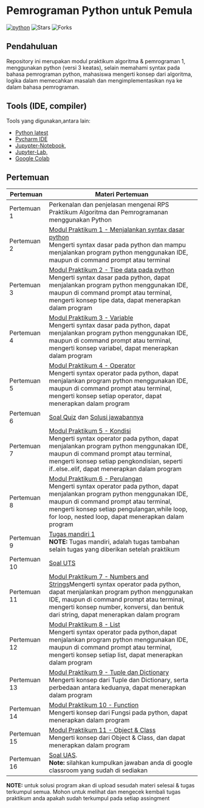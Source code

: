 # Pemrograman Python untuk Pemula

<a href="https://github.com/alwinw?tab=repositories&language=python" target="_blank"><img alt="python" src="https://img.shields.io/badge/-python-3776AB?style=flat-square&logo=Python&logoColor=white"></a>
<img alt="Stars" src="https://img.shields.io/github/stars/twseptian/Pemrograman-Python-Untuk-Pemula?style=flat-square&labelColor=343b41"/> <img alt="Forks" src="https://img.shields.io/github/forks/twseptian/Pemrograman-Python-Untuk-Pemula?style=flat-square&labelColor=343b41"/></p>

## Pendahuluan

Repository ini merupakan modul praktikum algoritma & pemrograman 1, menggunakan python (versi 3 keatas), selain memahami syntax pada bahasa pemrograman python, mahasiswa mengerti konsep dari algoritma, logika dalam memecahkan masalah dan mengimplementasikan nya ke dalam bahasa pemrograman. 

## Tools (IDE, compiler)
Tools yang digunakan,antara lain:
- [Python latest](https://www.python.org/downloads/) 
- [Pycharm IDE](https://www.jetbrains.com/pycharm/)
- [Jupypter-Notebook](https://jupyter.org/), 
- [Jupyter-Lab,](https://jupyterlab.readthedocs.io/en/stable/)
- [Google Colab](https://colab.research.google.com)

## Pertemuan

| Pertemuan     | Materi Pertemuan                     |
| ------------- | ------------------------------------ |
| Pertemuan 1   | Perkenalan dan penjelasan mengenai RPS Praktikum Algoritma dan Pemrogramanan menggunakan Python|
| Pertemuan 2   | [Modul Praktikum 1 - Menjalankan syntax dasar python](https://nbviewer.jupyter.org/github/twseptian/pemrograman-python/blob/master/notebooks/modul-1-menjalankan-python.ipynb)<br>Mengerti syntax dasar pada python dan mampu menjalankan program python menggunakan IDE, maupun di command prompt atau terminal|
| Pertemuan 3   | [Modul Praktikum 2 - Tipe data pada python](https://nbviewer.jupyter.org/github/twseptian/pemrograman-python/blob/master/notebooks/modul-2-tipe-data.ipynb)<br>Mengerti syntax dasar pada python, dapat menjalankan program python menggunakan IDE, maupun di command prompt atau terminal, mengerti konsep tipe data, dapat menerapkan dalam program|
| Pertemuan 4   | [Modul Praktikum 3 - Variable](https://nbviewer.jupyter.org/github/twseptian/pemrograman-python/blob/master/notebooks/modul-3-variable.ipynb)<br>Mengerti syntax dasar pada python, dapat menjalankan program python menggunakan IDE, maupun di command prompt atau terminal, mengerti konsep variabel, dapat menerapkan dalam program|
| Pertemuan 5   | [Modul Praktikum 4 - Operator](https://nbviewer.jupyter.org/github/twseptian/pemrograman-python/blob/master/notebooks/modul-4-operator.ipynb)<br>Mengerti syntax operator pada python, dapat menjalankan program python menggunakan IDE, maupun di command prompt atau terminal, mengerti konsep setiap operator, dapat menerapkan dalam program|
| Pertemuan 6   | [Soal Quiz](https://github.com/twseptian/pemrograman-python/blob/master/documents/soal-kuis.pdf) dan [Solusi jawabannya](https://github.com/twseptian/pemrograman-python/tree/master/scripts)  |
| Pertemuan 7   | [Modul Praktikum 5 - Kondisi](https://nbviewer.jupyter.org/github/twseptian/pemrograman-python/blob/master/notebooks/modul-5-kondisi.ipynb)<br>Mengerti syntax operator pada python, dapat menjalankan program python menggunakan IDE, maupun di command prompt atau terminal, mengerti konsep setiap pengkondisian, seperti if..else..elif, dapat menerapkan dalam program|
| Pertemuan 8   | [Modul Praktikum 6 - Perulangan](https://nbviewer.jupyter.org/github/twseptian/pemrograman-python/blob/master/notebooks/modul-6-perulangan.ipynb)<br>Mengerti syntax operator pada python, dapat menjalankan program python menggunakan IDE, maupun di command prompt atau terminal, mengerti konsep setiap pengulangan,while loop, for loop, nested loop, dapat menerapkan dalam program|
| Pertemuan 9   | [Tugas mandiri 1](https://github.com/twseptian/pemrograman-python/blob/master/notebooks/tugas-mandiri.md) <br>**NOTE:** Tugas mandiri, adalah tugas tambahan selain tugas yang diberikan setelah praktikum  |
| Pertemuan 10   | [Soal UTS](https://github.com/twseptian/pemrograman-python/blob/master/notebooks/uts.md) |
| Pertemuan 11  | [Modul Praktikum 7 - Numbers and Strings](https://nbviewer.jupyter.org/github/twseptian/pemrograman-python/blob/master/notebooks/modul-7-numbers-dan-string.ipynb)Mengerti syntax operator pada python, dapat menjalankan program python menggunakan IDE, maupun di command prompt atau terminal, mengerti konsep number, konversi, dan bentuk dari string, dapat menerapkan dalam program|
| Pertemuan 12  | [Modul Praktikum 8 - List](https://nbviewer.jupyter.org/github/twseptian/pemrograman-python/blob/master/notebooks/modul-8-list.ipynb)<br>Mengerti syntax operator pada python,dapat menjalankan program python menggunakan IDE, maupun di command prompt atau terminal, mengerti konsep setiap list, dapat menerapkan dalam program|
| Pertemuan 13  | [Modul Praktikum 9 - Tuple dan Dictionary](https://nbviewer.org/github/twseptian/pemrograman-python/blob/master/notebooks/modul-9-tuple-dictionary.ipynb)<br>Mengerti konsep dari Tuple dan Dictionary, serta perbedaan antara keduanya, dapat menerapkan dalam program |
| Pertemuan 14  | [Modul Praktikum 10 - Function](https://nbviewer.org/github/twseptian/pemrograman-python/blob/master/notebooks/modul-10-fungsi_function.ipynb)<br>Mengerti konsep dari Fungsi pada python, dapat menerapkan dalam program |
| Pertemuan 15  | [Modul Praktikum 11 - Object & Class](https://nbviewer.org/github/twseptian/pemrograman-python/blob/master/notebooks/modul-11-object-class.ipynb)<br>Mengerti konsep dari Object & Class, dan dapat menerapkan dalam program |
| Pertemuan 16  | [Soal UAS](https://github.com/twseptian/pemrograman-python/blob/master/notebooks/uas.md).<br>**Note:** silahkan kumpulkan jawaban anda di google classroom yang sudah di sediakan|

**NOTE:** untuk solusi program akan di upload sesudah materi selesai & tugas terkumpul semua. Mohon untuk melihat dan mengecek kembali tugas praktikum anda apakah sudah terkumpul pada setiap assingment

